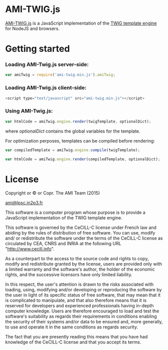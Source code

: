 AMI-TWIG.js
===========

[AMI-TWIG.js](http://www.cern.ch/ami/twig/) is a JavaScript implementation of the [TWIG template engine](http://twig.sensiolabs.org/) for NodeJS and browsers.


Getting started
===============

### Loading AMI-Twig.js server-side:

```javascript
var amiTwig = require('ami-twig.min.js').amiTwig;
```

### Loading AMI-Twig.js client-side:

```javascript
<script type="text/javascript" src="ami-twig.min.js"></script>
```

### Using AMI-Twig.js:

```javascript
var htmlCode = amiTwig.engine.render(twigTemplate, optionalDict);
```

where *optionalDict* contains the global variables for the template.

For optimization perposes, templates can be compiled before rendering:

```javascript
var compiledTemplate = amiTwig.engine.compile(twigTemplate);

var htmlCode = amiTwig.engine.render(compiledTemplate, optionalDict);
```

License
=======

Copyright or © or Copr. The AMI Team (2015)

ami@lpsc.in2p3.fr

This software is a computer program whose purpose is to provide a JavaScript
implementation of the TWIG template engine.

This software is governed by the CeCILL-C license under French law and
abiding by the rules of distribution of free software.  You can  use, 
modify and/ or redistribute the software under the terms of the CeCILL-C
license as circulated by CEA, CNRS and INRIA at the following URL
"http://www.cecill.info". 

As a counterpart to the access to the source code and  rights to copy,
modify and redistribute granted by the license, users are provided only
with a limited warranty  and the software's author,  the holder of the
economic rights,  and the successive licensors  have only  limited
liability. 

In this respect, the user's attention is drawn to the risks associated
with loading,  using,  modifying and/or developing or reproducing the
software by the user in light of its specific status of free software,
that may mean  that it is complicated to manipulate,  and  that  also
therefore means  that it is reserved for developers  and  experienced
professionals having in-depth computer knowledge. Users are therefore
encouraged to load and test the software's suitability as regards their
requirements in conditions enabling the security of their systems and/or 
data to be ensured and,  more generally, to use and operate it in the 
same conditions as regards security. 

The fact that you are presently reading this means that you have had
knowledge of the CeCILL-C license and that you accept its terms.
